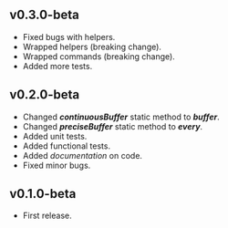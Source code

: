 ## v0.3.0-beta

* Fixed bugs with helpers.
* Wrapped helpers (breaking change).
* Wrapped commands (breaking change).
* Added more tests.

## v0.2.0-beta

* Changed ***continuousBuffer*** static method to ***buffer***.
* Changed ***preciseBuffer*** static method to ***every***.
* Added unit tests.
* Added functional tests.
* Added *documentation* on code.
* Fixed minor bugs.

## v0.1.0-beta

* First release.